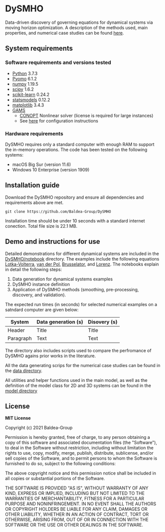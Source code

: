 # DySMHO

Data-driven discovery of governing equations for dynamical systems via moving horizon optimization. A description of the methods used, main properties, and numerical case studies can be found [here](https://arxiv.org/abs/2108.00069).


## System requirements 

### Software requirements and versions tested
- [Python](https://www.python.org/) 3.7.3
- [Pyomo](http://www.pyomo.org/) 6.1.2
- [numpy](https://numpy.org/) 1.19.5
- [scipy](https://www.scipy.org/) 1.6.2
- [scikit-learn](https://scikit-learn.org/) 0.24.2
- [statsmodels](https://www.statsmodels.org/stable/index.html) 0.12.2
- [matplotlib](https://matplotlib.org/) 3.4.3
- [GAMS](https://www.gams.com/)
	- [CONOPT](http://www.conopt.com/) Nonlinear solver (license is required for large instances)
	- See [here](https://www.markdownguide.org/basic-syntax/) for configuration instructions 

### Hardware requirements 
DySMHO requires only a standard computer with enough RAM to support the in-memory operations. The code has been tested on the following systems:
- macOS Big Sur (version 11.6) 
- Windows 10 Enterprise (version 1909) 

	
## Installation guide 

Download the DySMHO repository and ensure all dependencies and requirements above are met. 
```
git clone https://github.com/Baldea-Group/DySMHO
```
Installation time should be under 10 seconds with a standard internet conection. Total file size is 22.1 MB. 

## Demo and instructions for use 

Detailed demonstrations for different dynamical systems are included in the [DySMHO/notebook](https://github.com/Baldea-Group/DySMHO/tree/main/DySMHO/notebook) directory. The examples include the following equations [Lotka-Volterra](https://en.wikipedia.org/wiki/Lotka%E2%80%93Volterra_equations), [van der Pol](https://en.wikipedia.org/wiki/Van_der_Pol_oscillator), [Brusselator](https://en.wikipedia.org/wiki/Brusselator), and [Lorenz](https://en.wikipedia.org/wiki/Lorenz_system). The notebooks explain in detail the following steps: 
1. Data generation for dynamical systems examples
2. DySMHO instance definition
3. Application of DySMHO methods (smoothing, pre-processing, discovery, and validation). 

The expected run times (in seconds) for selected numerical examples on a satndard computer are given below: 

| System      | Data generation (s) | Disovery (s) | 
| ----------- | ----------- | ----------- |
| Header      | Title       | Title       |
| Paragraph   | Text        | Text        |


The directory also includes scripts used to compare the perfromance of DySMHO agains prior works in the literature. 

All the data generating scrips for the numerical case studies can be found in the [data directory](https://github.com/Baldea-Group/DySMHO/tree/main/DySMHO/data).

All utilities and helper functions used in the main model, as well as the definition of the model class for 2D and 3D systems can be found in the [model directory](https://github.com/Baldea-Group/DySMHO/tree/main/DySMHO/model) 

## License 

**MIT License** 

Copyright (c) 2021 Baldea-Group

Permission is hereby granted, free of charge, to any person obtaining a copy
of this software and associated documentation files (the "Software"), to deal
in the Software without restriction, including without limitation the rights
to use, copy, modify, merge, publish, distribute, sublicense, and/or sell
copies of the Software, and to permit persons to whom the Software is
furnished to do so, subject to the following conditions:

The above copyright notice and this permission notice shall be included in all
copies or substantial portions of the Software.

THE SOFTWARE IS PROVIDED "AS IS", WITHOUT WARRANTY OF ANY KIND, EXPRESS OR
IMPLIED, INCLUDING BUT NOT LIMITED TO THE WARRANTIES OF MERCHANTABILITY,
FITNESS FOR A PARTICULAR PURPOSE AND NONINFRINGEMENT. IN NO EVENT SHALL THE
AUTHORS OR COPYRIGHT HOLDERS BE LIABLE FOR ANY CLAIM, DAMAGES OR OTHER
LIABILITY, WHETHER IN AN ACTION OF CONTRACT, TORT OR OTHERWISE, ARISING FROM,
OUT OF OR IN CONNECTION WITH THE SOFTWARE OR THE USE OR OTHER DEALINGS IN THE
SOFTWARE.


